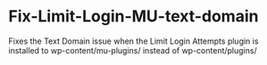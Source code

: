Fix-Limit-Login-MU-text-domain
==============================

Fixes the Text Domain issue when the Limit Login Attempts plugin is installed to wp-content/mu-plugins/ instead of wp-content/plugins/
